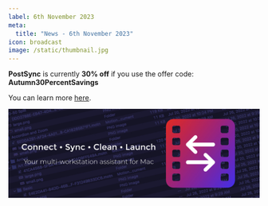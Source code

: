 ```yaml
---
label: 6th November 2023
meta:
  title: "News - 6th November 2023"
icon: broadcast
image: /static/thumbnail.jpg
---
```


**PostSync** is currently **30% off** if you use the offer code: **Autumn30PercentSavings**

You can learn more [here](https://www.chrisroyfilms.com/postsync/).

![](/static/postsync-header.jpeg)